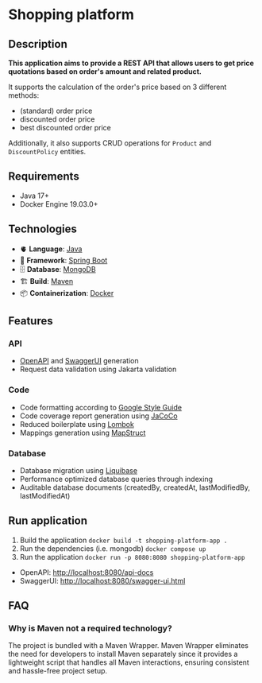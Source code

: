 # Shopping platform

## Description
**This application aims to provide a REST API that allows users to get price quotations based on 
order's amount and related product.**

It supports the calculation of the order's price based on 3 different methods:
- (standard) order price
- discounted order price
- best discounted order price

Additionally, it also supports CRUD operations for `Product` and `DiscountPolicy` entities.

## Requirements
- Java 17+
- Docker Engine 19.03.0+

## Technologies
- 🫀 **Language**: [Java](https://docs.oracle.com/en/java/javase/17/)
- 🚀 **Framework**: [Spring Boot](https://docs.spring.io/spring-boot/docs/current/reference/htmlsingle/)
- 🗄️ **Database**: [MongoDB](https://www.mongodb.com/docs/)
- 🏗️ **Build**: [Maven](https://maven.apache.org/guides/)
- 📦 **Containerization**: [Docker](https://docs.docker.com/)

## Features

### API
- [OpenAPI](https://swagger.io/specification/) and [SwaggerUI](https://swagger.io/tools/swagger-ui/) generation
- Request data validation using Jakarta validation

### Code
- Code formatting according to [Google Style Guide](https://google.github.io/styleguide/javaguide.html)
- Code coverage report generation using [JaCoCo](https://www.eclemma.org/jacoco/index.html)
- Reduced boilerplate using [Lombok](https://projectlombok.org/features/)
- Mappings generation using [MapStruct](https://mapstruct.org/)

### Database
- Database migration using [Liquibase](https://www.liquibase.org/get-started/quickstart)
- Performance optimized database queries through indexing
- Auditable database documents (createdBy, createdAt, lastModifiedBy, lastModifiedAt)

## Run application

1. Build the application
`docker build -t shopping-platform-app .`
2. Run the dependencies (i.e. mongodb)
`docker compose up`
3. Run the application
`docker run -p 8080:8080 shopping-platform-app`

- OpenAPI: [http://localhost:8080/api-docs](http://localhost:8080/api-docs)
- SwaggerUI: [http://localhost:8080/swagger-ui.html](http://localhost:8080/swagger-ui.html)

## FAQ

### Why is Maven not a required technology?
The project is bundled with a Maven Wrapper.
Maven Wrapper eliminates the need for developers to install Maven separately since it provides a 
lightweight script that handles all Maven interactions, ensuring consistent and hassle-free project setup.